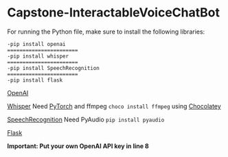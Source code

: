 # Capstone-InteractableVoiceChatBot
For running the Python file, make sure to install the following libraries:
```
-pip install openai
=======================
-pip install whisper
=======================
-pip install SpeechRecognition
=======================
-pip install flask
```

[OpenAI](https://github.com/openai/openai-python)

[Whisper](https://github.com/openai/whisper)
Need [PyTorch](https://pytorch.org/get-started/locally/)
and ffmpeg ```choco install ffmpeg``` using [Chocolatey](https://chocolatey.org/)

[SpeechRecognition](https://github.com/Uberi/speech_recognition)
Need PyAudio ```pip install pyaudio```

[Flask](https://flask.palletsprojects.com/en/2.3.x/installation/)

**Important: Put your own OpenAI API key in line 8**

